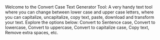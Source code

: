 Welcome to the Convert Case Text Generator Tool: A very handy text tool where you can change between lower case and upper case letters, where you can capitalize, uncapitalize, copy text, paste, download and transform your text. Explore the options below: Convert to Sentence case, Convert to lowercase, Convert to uppercase, Convert to capitalize case, Copy text, Remove extra spaces, etc.
